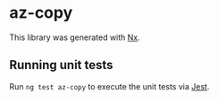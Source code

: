 # az-copy

This library was generated with [Nx](https://nx.dev).

## Running unit tests

Run `ng test az-copy` to execute the unit tests via [Jest](https://jestjs.io).
